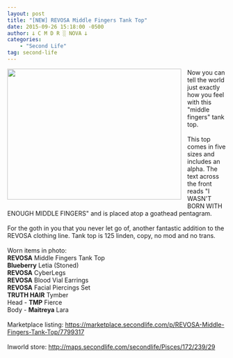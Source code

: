 ```yaml
---
layout: post
title: "[NEW] REVOSA Middle Fingers Tank Top"
date: 2015-09-26 15:18:00 -0500
author: 𐕣 C M D R ░ NOVA 𐕣
categories:
    - "Second Life"
tag: second-life
---
```


<div style="clear: both; text-align: center;">
<a href="http://3.bp.blogspot.com/-ZPrvxNU_bFs/Vga2za1ZWEI/AAAAAAAAAOI/M1sW1Fb1Id0/s1600/RMFTTA.png" style="clear: left; float: left; margin-bottom: 1em; margin-right: 1em;"><img border="0" height="300" src="http://3.bp.blogspot.com/-ZPrvxNU_bFs/Vga2za1ZWEI/AAAAAAAAAOI/M1sW1Fb1Id0/s400/RMFTTA.png" width="400" /></a></div>
Now you can tell the world just exactly how you feel with this "middle fingers" tank top.<br />
<br />
This top comes in five sizes and includes an alpha. The text across the front reads "I WASN'T BORN WITH ENOUGH MIDDLE FINGERS" and is placed atop a goathead pentagram.<br />
<br />
For the goth in you that you never let go of, another fantastic addition to the REVOSA clothing line. Tank top is 125 linden, copy, no mod and no trans.<br />
<br />
Worn items in photo:<br />
<b>REVOSA</b> Middle Fingers Tank Top<br />
<b>Blueberry</b> Letia (Stoned)<br />
<b>REVOSA</b> CyberLegs<br />
<b>REVOSA</b> Blood Vial Earrings<br />
<b>REVOSA</b> Facial Piercings Set<br />
<b>TRUTH HAIR</b> Tymber<br />
Head - <b>TMP</b> Fierce<br />
Body - <b>Maitreya</b> Lara<br />
<br />
Marketplace listing: <a href="https://marketplace.secondlife.com/p/REVOSA-Middle-Fingers-Tank-Top/7799317" target="_blank" rel="noopener">https://marketplace.secondlife.com/p/REVOSA-Middle-Fingers-Tank-Top/7799317</a><br />
<br />
Inworld store: <a href="http://maps.secondlife.com/secondlife/Pisces/172/239/29" target="_blank" rel="noopener">http://maps.secondlife.com/secondlife/Pisces/172/239/29</a>
